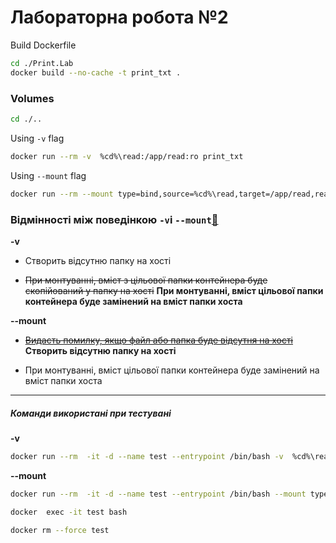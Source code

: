 # Лабораторна робота №2

Build Dockerfile

```bash
cd ./Print.Lab
docker build --no-cache -t print_txt .
```

### Volumes

```bash
cd ./..
```

Using `-v` flag

```bash
docker run --rm -v  %cd%\read:/app/read:ro print_txt
```

Using `--mount` flag

```bash
docker run --rm --mount type=bind,source=%cd%\read,target=/app/read,readonly print_txt
```

### Відмінності між поведінкою `-v`і `--mount`[🔗](https://docs.docker.com/storage/bind-mounts/#differences-between--v-and---mount-behavior)

**-v**

- Створить відсутню папку на хості

- ~~При монтуванні, вміст з цільової папки контейнера буде скопійований у папку на хості~~ **При монтуванні, вміст цільової папки контейнера буде замінений на вміст папки хоста**

**--mount**

- ~~[Видасть помилку, якщо файл або папка буде відсутня на хості](https://docs.docker.com/storage/bind-mounts/#differences-between--v-and---mount-behavior:~:text=as%20a%20directory.-,If%20you%20use%20%2D%2Dmount,-to%20bind%2Dmount)~~ **Створить відсутню папку на хості**

- При монтуванні, вміст цільової папки контейнера буде замінений на вміст папки хоста

---

##### Команди використані при тестувані

**-v**

```bash
docker run --rm  -it -d --name test --entrypoint /bin/bash -v  %cd%\read:/app/read print_txt
```

**--mount**

```bash
docker run --rm  -it -d --name test --entrypoint /bin/bash --mount type=bind,source=%cd%\read,target=/app/read print_txt
```

```bash
docker  exec -it test bash

docker rm --force test
```
